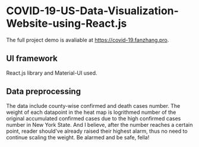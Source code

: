 # COVID-19-US-Data-Visualization-Website-using-React.js

The full project demo is avaliable at https://covid-19.fanzhang.pro.

## UI framework

React.js library and Material-UI used.

## Data preprocessing

The data include county-wise confirmed and death cases number. The weight of each datapoint in the heat map is logrithmed number of the original accumulated confirmed cases due to the high confirmed cases number in New York State. And I believe, after the number reaches a certain point, reader should've already raised their highest alarm, thus no need to continue scaling the weight. Be alarmed and be safe, fella! 

